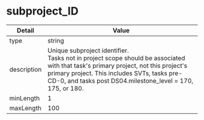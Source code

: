# subproject_ID
| Detail | Value |
| ------ | ----- |
| type | string |
| description | Unique subproject identifier.<br/>Tasks not in project scope should be associated with that task's primary project, not this project's primary project. This includes SVTs, tasks pre-CD-0, and tasks post DS04.milestone_level = 170, 175, or 180. |
| minLength | 1 |
| maxLength | 100 |
